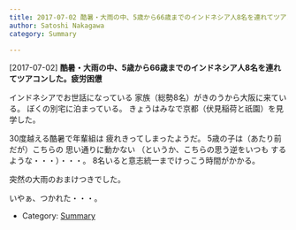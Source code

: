 ```yaml
---
title: 2017-07-02 酷暑・大雨の中、5歳から66歳までのインドネシア人8名を連れてツアコンした。疲労困憊
author: Satoshi Nakagawa
category: Summary

---
```


[2017-07-02] **酷暑・大雨の中、5歳から66歳までのインドネシア人8名を連れてツアコンした。疲労困憊** 

 インドネシアでお世話になっている
家族（総勢8名）がきのうから大阪に来ている。
ぼくの別宅に泊まっている。
きょうはみなで京都（伏見稲荷と祇園）を見学した。

 30度越える酷暑で年輩組は
疲れきってしまったようだ。
5歳の子は（あたり前だが）こちらの
思い通りに動かない
（というか、こちらの思う逆をいつも
するような・・・）・・・。
8名いると意志統一までけっこう時間がかかる。

 突然の大雨のおまけつきでした。

 いやぁ、つかれた・・・。

- Category: [Summary](https://merapano.github.io/categories.html#Summary)

